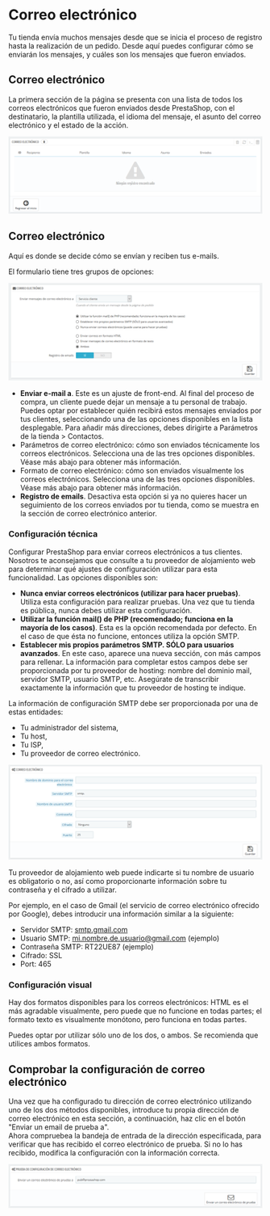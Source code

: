 # Correo electrónico

Tu tienda envía muchos mensajes desde que se inicia el proceso de registro hasta la realización de un pedido. Desde aquí puedes configurar cómo se enviarán los mensajes, y cuáles son los mensajes que fueron enviados.

## Correo electrónico <a id="Correoelectr&#xF3;nico-Correoelectr&#xF3;nico"></a>

La primera sección de la página se presenta con una lista de todos los correos electrónicos que fueron enviados desde PrestaShop, con el destinatario, la plantilla utilizada, el idioma del mensaje, el asunto del correo electrónico y el estado de la acción.

![](../../../.gitbook/assets/54265539.png)

## Correo electrónico <a id="Correoelectr&#xF3;nico-Correoelectr&#xF3;nico.1"></a>

Aquí es donde se decide cómo se envían y reciben tus e-mails.

El formulario tiene tres grupos de opciones:

![](../../../.gitbook/assets/54265542.png)

*  **Enviar e-mail a**. Este es un ajuste de front-end. Al final del proceso de compra, un cliente puede dejar un mensaje a tu personal de trabajo. Puedes optar por establecer quién recibirá estos mensajes enviados por tus clientes, seleccionando una de las opciones disponibles en la lista desplegable. Para añadir más direcciones, debes dirigirte a Parámetros de la tienda &gt; Contactos.
* Parámetros de correo electrónico: cómo son enviados técnicamente los correos electrónicos. Selecciona una de las tres opciones disponibles. Véase más abajo para obtener más información.
* Formato de correo electrónico: cómo son enviados visualmente los correos electrónicos. Selecciona una de las tres opciones disponibles. Véase más abajo para obtener más información.
* **Registro de emails**. Desactiva esta opción si ya no quieres hacer un seguimiento de los correos enviados por tu tienda, como se muestra en la sección de correo electrónico anterior.

### Configuración técnica <a id="Correoelectr&#xF3;nico-Configuraci&#xF3;nt&#xE9;cnica"></a>

Configurar PrestaShop para enviar correos electrónicos a tus clientes. Nosotros te aconsejamos que consulte a tu proveedor de alojamiento web para determinar qué ajustes de configuración utilizar para esta funcionalidad. Las opciones disponibles son:

* **Nunca enviar correos electrónicos \(utilizar para hacer pruebas\)**. Utiliza esta configuración para realizar pruebas. Una vez que tu tienda es pública, nunca debes utilizar esta configuración.
* **Utilizar la función mail\(\) de PHP \(recomendado; funciona en la mayoría de los casos\)**. Esta es la opción recomendada por defecto. En el caso de que ésta no funcione, entonces utiliza la opción SMTP.
* **Establecer mis propios parámetros SMTP. SÓLO para usuarios avanzados**. En este caso, aparece una nueva sección, con más campos para rellenar. La información para completar estos campos debe ser proporcionada por tu proveedor de hosting: nombre del dominio mail, servidor SMTP, usuario SMTP, etc. Asegúrate de transcribir exactamente la información que tu proveedor de hosting te indique.

La información de configuración SMTP debe ser proporcionada por una de estas entidades:

* Tu administrador del sistema,
* Tu host,
* Tu ISP,
* Tu proveedor de correo electrónico.

![](../../../.gitbook/assets/54265544.png)

Tu proveedor de alojamiento web puede indicarte si tu nombre de usuario es obligatorio o no, así como proporcionarte información sobre tu contraseña y el cifrado a utilizar.

Por ejemplo, en el caso de Gmail \(el servicio de correo electrónico ofrecido por Google\), debes introducir una información similar a la siguiente:

* Servidor SMTP: [smtp.gmail.com](http://smtp.gmail.com)
* Usuario SMTP: [mi.nombre.de.usuario@gmail.com](mailto:mi.nombre.de.usuario@gmail.com) \(ejemplo\)
* Contraseña SMTP: RT22UE87 \(ejemplo\)
* Cifrado: SSL
* Port: 465

### Configuración visual <a id="Correoelectr&#xF3;nico-Configuraci&#xF3;nvisual"></a>

Hay dos formatos disponibles para los correos electrónicos: HTML es el más agradable visualmente, pero puede que no funcione en todas partes; el formato texto es visualmente monótono, pero funciona en todas partes.

Puedes optar por utilizar sólo uno de los dos, o ambos. Se recomienda que utilices ambos formatos.

## Comprobar la configuración de correo electrónico <a id="Correoelectr&#xF3;nico-Comprobarlaconfiguraci&#xF3;ndecorreoelectr&#xF3;nico"></a>

Una vez que ha configurado tu dirección de correo electrónico utilizando uno de los dos métodos disponibles, introduce tu propia dirección de correo electrónico en esta sección, a continuación, haz clic en el botón "Enviar un email de prueba a".  
Ahora compruebea la bandeja de entrada de la dirección especificada, para verificar que has recibido el correo electrónico de prueba. Si no lo has recibido, modifica la configuración con la información correcta.

![](../../../.gitbook/assets/54265546.png)

